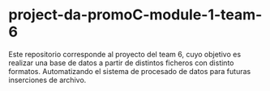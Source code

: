 # project-da-promoC-module-1-team-6

Este repositorio corresponde al proyecto del team 6, cuyo objetivo es realizar una base de datos a partir de distintos ficheros con distinto formatos. Automatizando el sistema de procesado de datos para futuras inserciones de archivo.